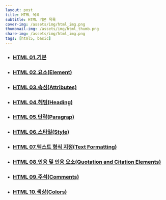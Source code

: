 ```yaml
---
layout: post
title: HTML 목록
subtitle: HTML 기본 목룍
cover-img: /assets/img/html_img.png
thumbnail-img: /assets/img/html_thumb.png
share-img: /assets/img/html_img.png
tags: [html5, basic]
---
```


+ ### [HTML 01.기본][html-basic]
+ ### [HTML 02.요소(Element)][html-elements]
+ ### [HTML 03.속성(Attributes)][html-attributes]
+ ### [HTML 04.헤딩(Heading)][html-heading]
+ ### [HTML 05.단락(Paragrap)][html-paragraps]
+ ### [HTML 06.스타일(Style)][html-styles]
+ ### [HTML 07.텍스트 형식 지정(Text Formatting)][html-text-formatting]
+ ### [HTML 08.인용 및 인용 요소(Quotation and Citation Elements)][html-quotation]
+ ### [HTML 09.주석(Comments)][html-comments]
+ ### [HTML 10.색상(Colors)][html-colors]

[html-basic]: https://devjiraynor.github.io/2022-03-18-html-basic/ "html 기본"
[html-elements]: https://devjiraynor.github.io/2022-03-19-html-elements/ "html 요소"
[html-attributes]: https://devjiraynor.github.io/2022-03-19-html-attributes/ "html 속성"
[html-heading]: https://devjiraynor.github.io/2022-03-19-html-heading/ "html 헤딩"
[html-paragraps]: https://devjiraynor.github.io/2022-03-19-html-paragraps/ "html 단락"
[html-styles]: https://devjiraynor.github.io/2022-03-20-html-styles/ "html 스타일"
[html-text-formatting]: https://devjiraynor.github.io/2022-03-20-html-text-formatting/ "html 텍스트 형식 지정"
[html-quotation]: https://devjiraynor.github.io/2022-03-20-html-quotation/ "html 인용"
[html-comments]: https://devjiraynor.github.io/2022-03-20-html-comments/ "html 주석"
[html-colors]: https://devjiraynor.github.io/2022-03-20-html-colors// "html 색상"
